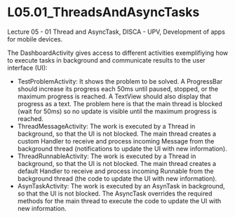 # L05.01_ThreadsAndAsyncTasks
Lecture 05 - 01 Thread and AsyncTask, DISCA - UPV, Development of apps for mobile devices.

The DashboardActivity gives access to different activities exemplifiying how to execute tasks in background and communicate results to the user interface (UI):
- TestProblemActivity: It shows the problem to be solved. A ProgressBar should increase its progress each 50ms until paused, stopped, or the maximum progress is reached. A TextView should also display that progress as a text. The problem here is that the main thread is blocked (wait for 50ms) so no update is visible until the maximum progress is reached.
- ThreadMessageActivity: The work is executed by a Thread in background, so that the UI is not blocked. The main thread creates a custom Handler to receive and process incoming Message from the background thread (notifications to update the UI with new information).
- ThreadRunnableActivity: The work is executed by a Thread in background, so that the UI is not blocked. The main thread creates a default Handler to receive and process incoming Runnable from the background thread (the code to update the UI with new information).
- AsynTaskActivity: The work is executed by an AsynTask in background, so that the UI is not blocked. The AsyncTask overrides the required methods for the main thread to execute the code to update the UI with new information.
